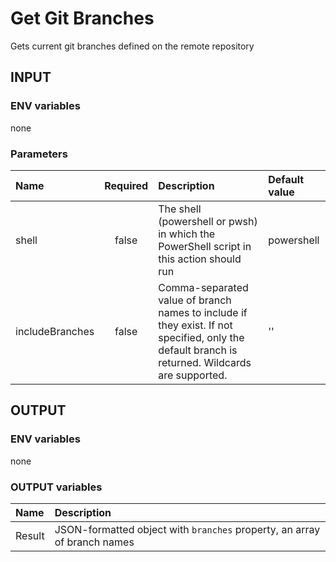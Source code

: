 # Get Git Branches

Gets current git branches defined on the remote repository

## INPUT

### ENV variables

none

### Parameters

| Name | Required | Description | Default value |
| :-- | :-: | :-- | :-- |
| shell | false | The shell (powershell or pwsh) in which the PowerShell script in this action should run | powershell |
| includeBranches | false | Comma-separated value of branch names to include if they exist. If not specified, only the default branch is returned. Wildcards are supported. |''|

## OUTPUT

### ENV variables

none

### OUTPUT variables

| Name | Description |
| :-- | :-- |
| Result | JSON-formatted object with `branches` property, an array of branch names |
